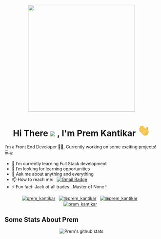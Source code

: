 <p align="Center" ><img src="https://camo.githubusercontent.com/3b7c592ede97b6138ffd4b1cc1541c2f3b11fd39/687474703a2f2f33312e6d656469612e74756d626c722e636f6d2f31376665613932306666333665663466356238373764353231366137616164392f74756d626c725f6d6f39786a65387a5a34317163626975666f315f313238302e676966" height="350px" width ="350px"></p>


<h1 align="Center">  Hi There <img src="https://media.giphy.com/media/WUlplcMpOCEmTGBtBW/giphy.gif" width="40px"> , I'm Prem Kantikar <img src="https://raw.githubusercontent.com/ABSphreak/ABSphreak/master/gifs/Hi.gif" width="40px" /> </h1>


I'm a Front End Developer  👨‍💻, Currently working on some exciting projects! 💻🛸
  
- 🌱 I’m currently learning Full Stack development  
- 🤔 I’m looking for learning opportunities
- 💬 Ask me about anything and everything 
- 📫 How to reach me: &nbsp;&nbsp;[![Gmail Badge](https://img.shields.io/badge/-Gmail-c14438?style=flat-square&logo=Gmail&logoColor=white&link=mailto:prkantikar69@gmail.com)](mailto:prkantikar69@gmail.com)
- ⚡ Fun fact: Jack of all trades , Master of None ! 

<p align="center">
<a href="https://www.linkedin.com/in/prem-kantikar-849a28131/" target="_blank"><img align="center" src="https://cdn.jsdelivr.net/npm/simple-icons@3.1.0/icons/linkedin.svg" alt="prem_kantikar" height="25" width="25" /></a>&nbsp;&nbsp;
<a href="https://twitter.com/prem_kantikar_" target="_blank"><img align="center" src="https://cdn.jsdelivr.net/npm/simple-icons@3.0.1/icons/twitter.svg" alt="@prem_kantikar" height="25" width="25" /></a>&nbsp;&nbsp;
<a href="https://premkantikarblog.netlify.app/" target="_blank"><img align="center" src="https://cdn.jsdelivr.net/npm/simple-icons@3.0.1/icons/dev-dot-to.svg" alt="@prem_kantikar" height="25" width="25" /></a> &nbsp;&nbsp;
<a href="https://instagram.com/prem_kantikar" target="_blank"><img align="center" src="https://cdn.jsdelivr.net/npm/simple-icons@3.0.1/icons/instagram.svg" alt="prem_kantikar" height="25" width="25" /></a>&nbsp;&nbsp;
</p>


## Some Stats About Prem 
<p align="center" >
<img alt="Prem's github stats" src="https://github-readme-stats.vercel.app/api?username=alcatraz69&include_all_commits=true&count_private=true&show_owner=true&show_icons=true&theme=vue"> </p>


